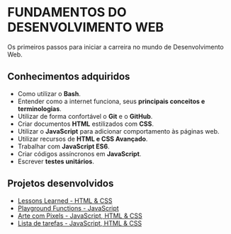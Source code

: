 # FUNDAMENTOS DO DESENVOLVIMENTO WEB

Os primeiros passos para iniciar a carreira no mundo de Desenvolvimento Web.

## Conhecimentos adquiridos

- Como utilizar o **Bash**.
- Entender como a internet funciona, seus **principais conceitos e terminologias**.
- Utilizar de forma confortável o **Git** e o **GitHub**.
- Criar documentos **HTML** estilizados com **CSS**.
- Utilizar o **JavaScript** para adicionar comportamento às páginas web.
- Utilizar recursos de **HTML e CSS Avançado**.
- Trabalhar com **JavaScript ES6**.
- Criar códigos assíncronos em **JavaScript**.
- Escrever **testes unitários**.

## Projetos desenvolvidos
* [Lessons Learned - HTML & CSS]()
* [Playground Functions - JavaScript]()
* [Arte com Pixels - JavaScript, HTML & CSS]()
* [Lista de tarefas - JavaScript, HTML & CSS]()
